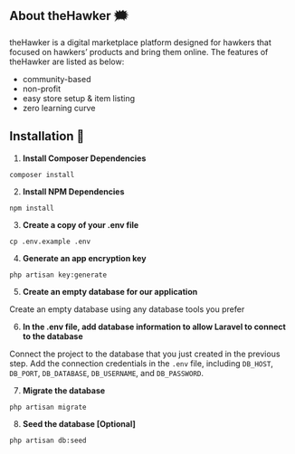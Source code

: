 ## About theHawker :right_anger_bubble:

theHawker is a digital marketplace platform designed for hawkers that focused on hawkers’ products and bring them online. The features of theHawker are listed as below:

- community-based
- non-profit
- easy store setup & item listing
- zero learning curve

## Installation :speech_balloon:

1. **Install Composer Dependencies**
```
composer install
```

2. **Install NPM Dependencies**
```
npm install
```

3. **Create a copy of your .env file**
```
cp .env.example .env
```

4. **Generate an app encryption key**
```
php artisan key:generate
```

5. **Create an empty database for our application**

Create an empty database using any database tools you prefer

6. **In the .env file, add database information to allow Laravel to connect to the database**

Connect the project to the database that you just created in the previous step. 
Add the connection credentials in the `.env` file, including `DB_HOST`, `DB_PORT`, `DB_DATABASE`, `DB_USERNAME`, and `DB_PASSWORD`.

7. **Migrate the database**
```
php artisan migrate
```

8. **Seed the database [Optional]**
```
php artisan db:seed
```
